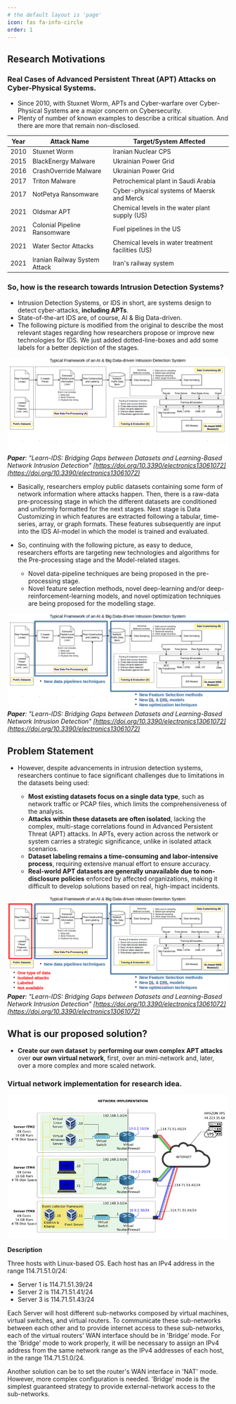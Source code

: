 ```yaml
---
# the default layout is 'page'
icon: fas fa-info-circle
order: 1
---
```


<!-- > Add Markdown syntax content to file `_tabs/about.md`{: .filepath } and it will show up on this page. -->
<!-- {: .prompt-tip } -->

## Research Motivations

### Real Cases of Advanced Persistent Threat (APT) Attacks on Cyber-Physical Systems. 

- Since 2010, with Stuxnet Worm, APTs and Cyber-warfare over Cyber-Physical Systems are a major concern on Cybersecurity.
- Plenty of number of known examples to describe a critical situation. And there are more that remain non-disclosed.

| Year  | Attack Name                | Target/System Affected                                    |
|-------|----------------------------|-----------------------------------------------------------|
| 2010  | Stuxnet Worm               | Iranian Nuclear CPS                                       |
| 2015  | BlackEnergy Malware        | Ukrainian Power Grid                                      |
| 2016  | CrashOverride Malware      | Ukrainian Power Grid                                      |
| 2017  | Triton Malware             | Petrochemical plant in Saudi Arabia                       |
| 2017  | NotPetya Ransomware        | Cyber-physical systems of Maersk and Merck                |
| 2021  | Oldsmar APT                | Chemical levels in the water plant supply (US)            |
| 2021  | Colonial Pipeline Ransomware | Fuel pipelines in the US                                  |
| 2021  | Water Sector Attacks       | Chemical levels in water treatment facilities (US)        |
| 2021  | Iranian Railway System Attack | Iran's railway system                                    |

### So, how is the research towards Intrusion Detection Systems?

- Intrusion Detection Systems, or IDS in short, are systems design to detect cyber-attacks, **including APTs**.
- State-of-the-art IDS are, of course, AI & Big Data-driven.
- The following picture is modified from the original to describe the most relevant stages regarding how researchers propose or improve new technologies for IDS. We just added dotted-line-boxes and add some labels for a better depiction of the stages.

![alt text](/assets/images/research-trends-ids-1.png)
_**Paper**: "Learn-IDS: Bridging Gaps between Datasets and Learning-Based Network Intrusion Detection"
[https://doi.org/10.3390/electronics13061072](https://doi.org/10.3390/electronics13061072)_

- Basically, researchers employ public datasets containing some form of network information where attacks happen. Then, there is a raw-data pre-processing stage in which the different datasets are conditioned and uniformly formatted for the next stages. Next stage is Data Customizing in which features are extracted following a tabular, time-series, array, or graph formats. These features subsequently are input into the IDS AI-model in which the model is trained and evaluated.

- So, continuing with the following picture, as easy to deduce, researchers efforts are targeting new technologies and algorithms for the Pre-processing stage and the Model-related stages.
    - Novel data-pipeline techniques are being proposed in the pre-processing stage.
    - Novel feature selection methods, novel deep-learning and/or deep-reinforcement-learning models, and novel optimization techniques are being proposed for the modelling stage.

![alt text](/assets/images/research-trends-ids-2.png)
_**Paper**: "Learn-IDS: Bridging Gaps between Datasets and Learning-Based Network Intrusion Detection"
[https://doi.org/10.3390/electronics13061072](https://doi.org/10.3390/electronics13061072)_

<!-- - However, **researchers are still relying on datasets which:** 
    - Most of the time only considers **one type of data (network traffic, pcap)** 
    - Most of the attacks are **isolated attacks**, meaning that there is not strong correlation between them. Unlike ATP attacks, in which each action in the target system or network is meaningful.
    - These datasets need Labeling, which is time and effort consuming.
    - And most of the real APT attack datasets are Not available because of the non-disclose politics of the affected organization. -->

## Problem Statement

- However, despite advancements in intrusion detection systems, researchers continue to face significant challenges due to limitations in the datasets being used:

    - **Most existing datasets focus on a single data type**, such as network traffic or PCAP files, which limits the comprehensiveness of the analysis.
    - **Attacks within these datasets are often isolated**, lacking the complex, multi-stage correlations found in Advanced Persistent Threat (APT) attacks. In APTs, every action across the network or system carries a strategic significance, unlike in isolated attack scenarios.
    - **Dataset labeling remains a time-consuming and labor-intensive process**, requiring extensive manual effort to ensure accuracy.
    + **Real-world APT datasets are generally unavailable due to non-disclosure policies** enforced by affected organizations, making it difficult to develop solutions based on real, high-impact incidents.

![alt text](/assets/images/research-trends-ids-3.png)
_**Paper**: "Learn-IDS: Bridging Gaps between Datasets and Learning-Based Network Intrusion Detection"
[https://doi.org/10.3390/electronics13061072](https://doi.org/10.3390/electronics13061072)_

## What is our proposed solution?

- **Create our own dataset** by **performing our own complex APT attacks** over **our own virtual network**, first, over an mini-network and, later, over a more complex and more scaled network.

### Virtual network implementation for research idea.


![alt text](/assets/images/network_implementation.png)

**Description**

Three hosts with Linux-based OS. Each host has an IPv4 address in the range 114.71.51.0/24:
- Server 1 is 114.71.51.39/24
- Server 2 is 114.71.51.41/24
- Server 3 is 114.71.51.43/24

Each Server will host different sub-networks composed by virtual machines, virtual switches, and virtual routers. To communicate these sub-networks between each other and to provide internet access to these sub-networks, each of the virtual routers' WAN interface should be in 'Bridge' mode. For the 'Bridge' mode to work properly, it will be necessary to assign an IPv4 address from the same network range as the IPv4 addresses of each host, in the range 114.71.51.0/24.

Another solution can be to set the router's WAN interface in 'NAT' mode. However, more complex configuration is needed. 'Bridge' mode is the simplest guaranteed strategy to provide external-network access to the sub-networks.